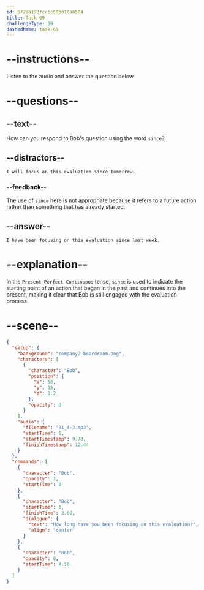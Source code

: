 ```yaml
---
id: 6728a193fccbc59b016a8584
title: Task 69
challengeType: 19
dashedName: task-69
---
```


<!-- (audio) Bob: How long have you been focusing on this evaluation? -->

<!-- SPEAKING -->

# --instructions--

Listen to the audio and answer the question below.

# --questions--

## --text--

How can you respond to Bob's question using the word `since`?

## --distractors--

`I will focus on this evaluation since tomorrow.`

### --feedback--

The use of `since` here is not appropriate because it refers to a future action rather than something that has already started.

## --answer--

`I have been focusing on this evaluation since last week.`

# --explanation--

In the `Present Perfect Continuous` tense, `since` is used to indicate the starting point of an action that began in the past and continues into the present, making it clear that Bob is still engaged with the evaluation process.

# --scene--

```json
{
  "setup": {
    "background": "company2-boardroom.png",
    "characters": [
      {
        "character": "Bob",
        "position": {
          "x": 50,
          "y": 15,
          "z": 1.2
        },
        "opacity": 0
      }
    ],
    "audio": {
      "filename": "B1_4-3.mp3",
      "startTime": 1,
      "startTimestamp": 9.78,
      "finishTimestamp": 12.44
    }
  },
  "commands": [
    {
      "character": "Bob",
      "opacity": 1,
      "startTime": 0
    },
    {
      "character": "Bob",
      "startTime": 1,
      "finishTime": 3.66,
      "dialogue": {
        "text": "How long have you been focusing on this evaluation?",
        "align": "center"
      }
    },
    {
      "character": "Bob",
      "opacity": 0,
      "startTime": 4.16
    }
  ]
}
```

